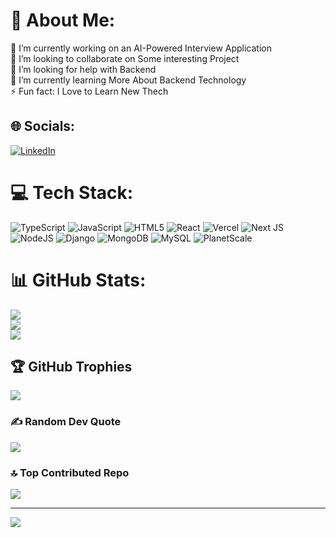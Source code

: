 # 💫 About Me:
🔭 I’m currently working on an AI-Powered Interview Application<br>👯 I’m looking to collaborate on Some interesting Project<br>🤝 I’m looking for help with Backend <br>🌱 I’m currently learning More About Backend Technology<br>⚡ Fun fact: I Love to Learn New Thech


## 🌐 Socials:
[![LinkedIn](https://img.shields.io/badge/LinkedIn-%230077B5.svg?logo=linkedin&logoColor=white)](https://linkedin.com/in/https://www.linkedin.com/in/ashish-kadu1016/) 

# 💻 Tech Stack:
![TypeScript](https://img.shields.io/badge/typescript-%23007ACC.svg?style=for-the-badge&logo=typescript&logoColor=white) ![JavaScript](https://img.shields.io/badge/javascript-%23323330.svg?style=for-the-badge&logo=javascript&logoColor=%23F7DF1E) ![HTML5](https://img.shields.io/badge/html5-%23E34F26.svg?style=for-the-badge&logo=html5&logoColor=white) ![React](https://img.shields.io/badge/react-%2320232a.svg?style=for-the-badge&logo=react&logoColor=%2361DAFB) ![Vercel](https://img.shields.io/badge/vercel-%23000000.svg?style=for-the-badge&logo=vercel&logoColor=white) ![Next JS](https://img.shields.io/badge/Next-black?style=for-the-badge&logo=next.js&logoColor=white) ![NodeJS](https://img.shields.io/badge/node.js-6DA55F?style=for-the-badge&logo=node.js&logoColor=white) ![Django](https://img.shields.io/badge/django-%23092E20.svg?style=for-the-badge&logo=django&logoColor=white) ![MongoDB](https://img.shields.io/badge/MongoDB-%234ea94b.svg?style=for-the-badge&logo=mongodb&logoColor=white) ![MySQL](https://img.shields.io/badge/mysql-4479A1.svg?style=for-the-badge&logo=mysql&logoColor=white) ![PlanetScale](https://img.shields.io/badge/planetscale-%23000000.svg?style=for-the-badge&logo=planetscale&logoColor=white)
# 📊 GitHub Stats:
![](https://github-readme-stats.vercel.app/api?username=AshishDev-16&theme=dark&hide_border=false&include_all_commits=false&count_private=true)<br/>
![](https://github-readme-streak-stats.herokuapp.com/?user=AshishDev-16&theme=dark&hide_border=false)<br/>
![](https://github-readme-stats.vercel.app/api/top-langs/?username=AshishDev-16&theme=dark&hide_border=false&include_all_commits=false&count_private=true&layout=compact)

## 🏆 GitHub Trophies
![](https://github-profile-trophy.vercel.app/?username=AshishDev-16&theme=radical&no-frame=true&no-bg=false&margin-w=4)

### ✍️ Random Dev Quote
![](https://quotes-github-readme.vercel.app/api?type=vetical&theme=radical)

### 🔝 Top Contributed Repo
![](https://github-contributor-stats.vercel.app/api?username=AshishDev-16&limit=5&theme=dark&combine_all_yearly_contributions=true)

---
[![](https://visitcount.itsvg.in/api?id=AshishDev-16&icon=5&color=13)](https://visitcount.itsvg.in)

<!-- Proudly created with GPRM ( https://gprm.itsvg.in ) -->
